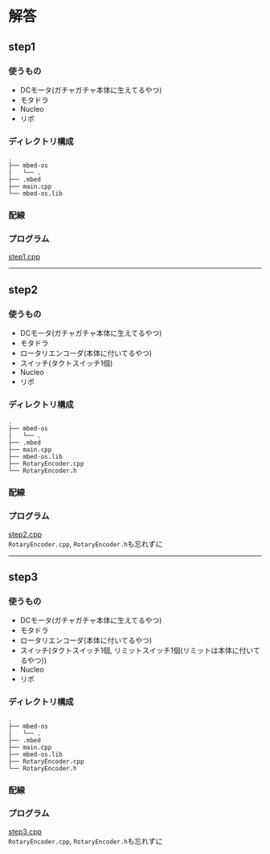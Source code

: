 # 解答

## step1
### 使うもの
- DCモータ(ガチャガチャ本体に生えてるやつ)
- モタドラ
- Nucleo
- リポ

### ディレクトリ構成
```
.
├── mbed-os
|   └── .
├── .mbed
├── main.cpp
└── mbed-os.lib
```

### 配線


### プログラム
[step1.cpp](https://github.com/wassy310/NITOC_Robocon/tree/master/practice_capsule)

---

## step2
### 使うもの
- DCモータ(ガチャガチャ本体に生えてるやつ)
- モタドラ
- ロータリエンコーダ(本体に付いてるやつ)
- スイッチ(タクトスイッチ1個)
- Nucleo
- リポ

### ディレクトリ構成
```
.
├── mbed-os
|   └── .
├── .mbed
├── main.cpp
├── mbed-os.lib
├── RotaryEncoder.cpp
└── RotaryEncoder.h
```

### 配線


### プログラム
[step2.cpp](https://github.com/wassy310/NITOC_Robocon/tree/master/practice_capsule)  
`RotaryEncoder.cpp`, `RotaryEncoder.h`も忘れずに

---

## step3
### 使うもの
- DCモータ(ガチャガチャ本体に生えてるやつ)
- モタドラ
- ロータリエンコーダ(本体に付いてるやつ)
- スイッチ(タクトスイッチ1個, リミットスイッチ1個(リミットは本体に付いてるやつ))
- Nucleo
- リポ

### ディレクトリ構成
```
.
├── mbed-os
|   └── .
├── .mbed
├── main.cpp
├── mbed-os.lib
├── RotaryEncoder.cpp
└── RotaryEncoder.h
```

### 配線


### プログラム
[step3.cpp](https://github.com/wassy310/NITOC_Robocon/tree/master/practice_capsule)  
`RotaryEncoder.cpp`, `RotaryEncoder.h`も忘れずに